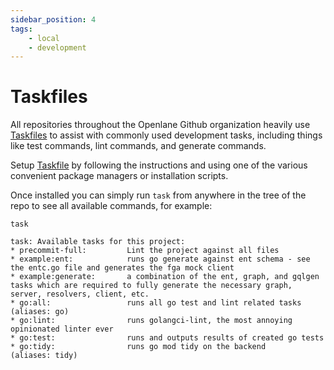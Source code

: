 ```yaml
---
sidebar_position: 4
tags: 
    - local
    - development
---
```


# Taskfiles

All repositories throughout the Openlane Github organization heavily use [Taskfiles](https://taskfile.dev/) to assist with commonly used development tasks, including things like test commands, lint commands, and generate commands. 

Setup [Taskfile](https://taskfile.dev/installation/) by following the
instructions and using one of the various convenient package managers or
installation scripts. 

Once installed you can simply run `task` from anywhere in the tree of the repo to see all available commands, for example: 

```shell
task
```
```shell
task: Available tasks for this project:
* precommit-full:         Lint the project against all files
* example:ent:            runs go generate against ent schema - see the entc.go file and generates the fga mock client
* example:generate:       a combination of the ent, graph, and gqlgen tasks which are required to fully generate the necessary graph, server, resolvers, client, etc.
* go:all:                 runs all go test and lint related tasks      (aliases: go)
* go:lint:                runs golangci-lint, the most annoying opinionated linter ever
* go:test:                runs and outputs results of created go tests
* go:tidy:                runs go mod tidy on the backend      (aliases: tidy)
```